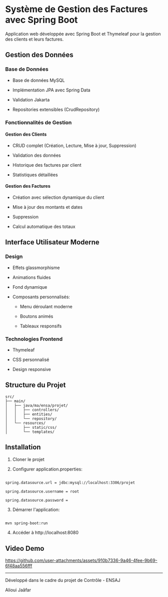# Système de Gestion des Factures avec Spring Boot

Application web développée avec Spring Boot et Thymeleaf pour la gestion des clients et leurs factures.

## Gestion des Données

### Base de Données

- Base de données MySQL

- Implémentation JPA avec Spring Data

- Validation Jakarta

- Repositories extensibles (CrudRepository)

### Fonctionnalités de Gestion

#### Gestion des Clients

- CRUD complet (Création, Lecture, Mise à jour, Suppression)

- Validation des données

- Historique des factures par client

- Statistiques détaillées

#### Gestion des Factures

- Création avec sélection dynamique du client

- Mise à jour des montants et dates

- Suppression

- Calcul automatique des totaux

## Interface Utilisateur Moderne

### Design

- Effets glassmorphisme

- Animations fluides

- Fond dynamique

- Composants personnalisés:

  - Menu déroulant moderne

  - Boutons animés

  - Tableaux responsifs

### Technologies Frontend

- Thymeleaf

- CSS personnalisé

- Design responsive

## Structure du Projet

```
src/
├── main/
│   ├── java/ma/ensa/projet/
│   │   ├── controllers/
│   │   ├── entities/
│   │   └── repository/
│   └── resources/
│       ├── static/css/
│       └── templates/
```

## Installation

1. Cloner le projet

2. Configurer application.properties:

```properties

spring.datasource.url = jdbc:mysql://localhost:3306/projet

spring.datasource.username = root

spring.datasource.password =

```

3. Démarrer l'application:

```bash

mvn spring-boot:run

```

4. Accéder à http://localhost:8080

## Video Demo


https://github.com/user-attachments/assets/910b7336-9a46-4fee-9b69-6f48aa556fff


---

Développé dans le cadre du projet de Contrôle - ENSAJ

Alioui Jaâfar
